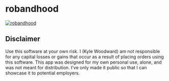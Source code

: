 # robandhood



[![robandhood](https://i.imgur.com/kWdyujm.png)](https://youtu.be/SddR60d4DUw "robandhood")


<h2>Disclaimer</h2>
Use this software at your own risk. I (Kyle Woodward) am not responsible for any capital losses or gains that occur as a result of placing orders using this software.  This app was designed for my own personal use, alone, and was not meant for distribution. I've only made it public so that I can showcase it to potential employers.

